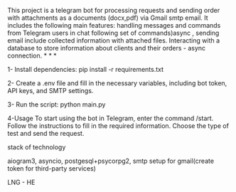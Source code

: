 This project is a telegram bot for processing requests and sending order with attachments as a documents (docx,pdf)  via Gmail smtp email.
It includes the following main features:
handling messages and commands from Telegram users in chat following set of commands)async ,
sending email include collected  information with attached files. 
Interacting with a database to store information about clients and their orders - async connection. * * *

1- Install dependencies: pip install -r requirements.txt

2- Create a .env file and fill in the necessary variables, including bot token, API keys, and SMTP settings.

3- Run the script: python main.py

4-Usage To start using the bot in Telegram, enter the command /start. Follow the instructions to fill in the required information. Choose the type of test and send the request.

stack of technology

aiogram3, asyncio, postgesql+psycorpg2, smtp setup for gmail(create token for third-party services)

LNG - HE 
